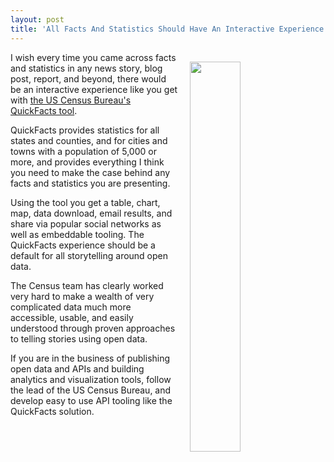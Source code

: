 ```yaml
---
layout: post
title: 'All Facts And Statistics Should Have An Interactive Experience Like US Census Bureaus Quick Facts'
---
```

<p><a href="http://www.census.gov/quickfacts/dashboard/SEX255215/45,32"><img style="padding: 15px;" src="http://kinlane-productions.s3.amazonaws.com/api-evangelist-site/blog/us-census-tools.png" alt="" width="40%" align="right" /></a></p>
<p>I wish every time you came across facts and statistics in any news story, blog post, report, and beyond, there would be an interactive experience like you get with <a href="http://www.census.gov/quickfacts/dashboard/SEX255215/45,32">the US Census Bureau's QuickFacts tool</a>.&nbsp;</p>
<p>QuickFacts provides statistics for all states and counties, and for cities and towns with a population of 5,000 or more, and provides everything I think you need to make the case behind any facts and statistics you are presenting.</p>
<p>Using the tool you get a table, chart, map, data download, email results, and share via popular social networks as well as embeddable tooling. The QuickFacts experience should be a default for all storytelling around open data.&nbsp;</p>
<p>The Census team has clearly worked very hard to make a wealth of very complicated data much more accessible, usable, and easily understood through proven approaches to telling stories using open data.</p>
<p>If you are in the business of publishing open data and APIs&nbsp;and building analytics and visualization tools, follow the lead of the US Census Bureau, and develop easy to use API tooling like the QuickFacts solution.</p>